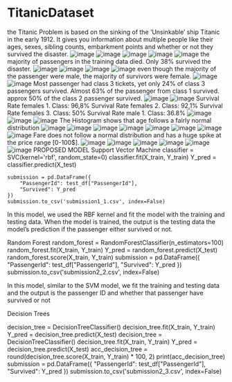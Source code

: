 # TitanicDataset
the Titanic Problem is based on the sinking of the ‘Unsinkable’ ship Titanic in the early 1912. It gives you information about multiple people like their ages, sexes, sibling counts, embarkment points and whether or not they survived the disaster.
![image](https://user-images.githubusercontent.com/63510426/177967387-c83aef64-855d-40ba-aa03-0698a441f703.png)
![image](https://user-images.githubusercontent.com/63510426/177967425-daa70b66-fad2-487a-81a6-2474db7c7f84.png)
![image](https://user-images.githubusercontent.com/63510426/177967443-7e6b0aca-2460-4d15-9471-d2ccca1cc5b4.png)
![image](https://user-images.githubusercontent.com/63510426/177967505-83880a82-5b47-42ba-923e-47baab4d8de4.png)
![image](https://user-images.githubusercontent.com/63510426/177967529-44f668d0-7016-4146-83e1-0f774d21225f.png)
the majority of passengers in the training data died. Only 38% survived the disaster.
![image](https://user-images.githubusercontent.com/63510426/177967616-53a8e127-40d3-44e4-bf70-e6a0128ccb9c.png)
![image](https://user-images.githubusercontent.com/63510426/177967659-1f97d2c0-1d63-4789-ac8f-bb048a710644.png)
![image](https://user-images.githubusercontent.com/63510426/177967679-dc02b45a-4a2f-4300-9d98-d26c0e80ab42.png)
![image](https://user-images.githubusercontent.com/63510426/177967712-a15ab849-6766-45f6-bc0f-0e075ab960cc.png)
even though the majority of the passenger were male, the majority of survivors were female.
![image](https://user-images.githubusercontent.com/63510426/177967753-cadcdb9a-cd9e-4cdc-a297-156259666bc9.png)
![image](https://user-images.githubusercontent.com/63510426/177967787-36c506f2-b476-4d2a-a4d1-2a967ce82cd0.png)
Most passenger had class 3 tickets, yet only 24% of class 3 passengers survived.
Almost 63% of the passenger from class 1 survived.
approx 50% of the class 2 passenger survived.
![image](https://user-images.githubusercontent.com/63510426/177967844-9c47ead2-e99d-4601-b661-33ae24106315.png)
![image](https://user-images.githubusercontent.com/63510426/177967860-48025848-5b13-4d28-834d-55eb130c32f2.png)
Survival Rate females 1. Class: 96,8%
Survival Rate females 2. Class: 92,1%
Survival Rate females 3. Class: 50%
Survival Rate male 1. Class: 36.8%
![image](https://user-images.githubusercontent.com/63510426/177967941-c6f78cc7-96c4-4583-b946-a4c3d8ca96a9.png)
![image](https://user-images.githubusercontent.com/63510426/177967954-9678ef47-db3d-464a-aa56-5ce35716fdb6.png)
![image](https://user-images.githubusercontent.com/63510426/177967970-710b78d4-ca83-47d4-8ed3-2acb9447d08b.png)
The Histogram shows that age follows a fairly normal distribution
![image](https://user-images.githubusercontent.com/63510426/177968032-5a7a18e2-b18c-4289-a7a3-7e9728982a4e.png)
![image](https://user-images.githubusercontent.com/63510426/177968064-3a060d40-732b-450a-9fbd-c9e28d1f865e.png)
![image](https://user-images.githubusercontent.com/63510426/177968085-bcf63092-4727-45b9-9b1a-3cbd3442b61f.png)
![image](https://user-images.githubusercontent.com/63510426/177968100-e977f007-bf1a-4285-88d1-d25e205a9fd3.png)
![image](https://user-images.githubusercontent.com/63510426/177968117-c4a3d091-8601-4811-86f2-138e965101da.png)
![image](https://user-images.githubusercontent.com/63510426/177968139-a0c1e7e9-e610-4015-b524-89757bc99df0.png)
![image](https://user-images.githubusercontent.com/63510426/177968178-15916ec2-b07f-4dc0-9610-efcf4031d7ef.png)
![image](https://user-images.githubusercontent.com/63510426/177968202-b75179dd-be2c-49d4-a27b-625e44a7c9fa.png)
Fare does not follow a normal distribution and has a huge spike at the price range [0-100$].
![image](https://user-images.githubusercontent.com/63510426/177968249-17429599-d49a-4780-9abe-0c70fdf914f5.png)
![image](https://user-images.githubusercontent.com/63510426/177968275-00fc939c-0939-4bfb-abce-a300bbfc0ee4.png)
![image](https://user-images.githubusercontent.com/63510426/177968313-d5cdecd0-d514-4b05-b996-25548a14a14f.png)
![image](https://user-images.githubusercontent.com/63510426/177968355-169de627-eb48-4ca7-8055-796590a048c7.png)
![image](https://user-images.githubusercontent.com/63510426/177968413-e40763fe-db4e-48f4-be8b-7d3639666f39.png)
![image](https://user-images.githubusercontent.com/63510426/177968441-51aea1cd-22f0-4dd6-a202-d440fc9b1267.png)
PROPOSED MODEL
Support Vector Machine
classifier = SVC(kernel='rbf', random_state=0)
    classifier.fit(X_train, Y_train)
    Y_pred = classifier.predict(X_test)

    submission = pd.DataFrame({
        "PassengerId": test_df["PassengerId"],
        "Survived": Y_pred
    })
    submission.to_csv('submission1_1.csv', index=False)
In this model, we used the RBF kernel and fit the model with the training and testing data. When the model is trained, the output is the testing data the model’s prediction if the passenger either survived or not.

Random Forest
 random_forest = RandomForestClassifier(n_estimators=100)
    random_forest.fit(X_train, Y_train)
    Y_pred = random_forest.predict(X_test)
    random_forest.score(X_train, Y_train)
    submission = pd.DataFrame({
            "PassengerId": test_df["PassengerId"],
            "Survived": Y_pred
        })
    submission.to_csv('submission2_2.csv', index=False)
    
In this model, similar to the SVM model, we fit the training and testing data and the output is the passenger ID and whether that passenger have survived or not

Decision Trees

decision_tree = DecisionTreeClassifier()
    decision_tree.fit(X_train, Y_train)
    Y_pred = decision_tree.predict(X_test)
    decision_tree = DecisionTreeClassifier()
    decision_tree.fit(X_train, Y_train)
    Y_pred = decision_tree.predict(X_test)
    acc_decision_tree = round(decision_tree.score(X_train, Y_train) * 100, 2)
    print(acc_decision_tree)
    submission = pd.DataFrame({
            "PassengerId": test_df["PassengerId"],
            "Survived": Y_pred
        })
    submission.to_csv('submission2_3.csv', index=False)
